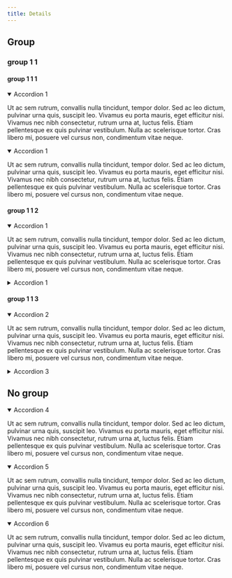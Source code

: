 ```yaml
---
title: Details
---
```


## Group

### group 1 1

#### group 1 1 1

<details open>
<summary>Accordion 1</summary>
<p>Ut ac sem rutrum, convallis nulla tincidunt, tempor dolor. Sed ac leo dictum, pulvinar urna quis, suscipit leo. Vivamus eu porta mauris, eget efficitur nisi. Vivamus nec nibh consectetur, rutrum urna at, luctus felis. Etiam pellentesque ex quis pulvinar vestibulum. Nulla ac scelerisque tortor. Cras libero mi, posuere vel cursus non, condimentum vitae neque.</p>
</details>

<details open>
<summary>Accordion 1</summary>
<p>Ut ac sem rutrum, convallis nulla tincidunt, tempor dolor. Sed ac leo dictum, pulvinar urna quis, suscipit leo. Vivamus eu porta mauris, eget efficitur nisi. Vivamus nec nibh consectetur, rutrum urna at, luctus felis. Etiam pellentesque ex quis pulvinar vestibulum. Nulla ac scelerisque tortor. Cras libero mi, posuere vel cursus non, condimentum vitae neque.</p>
</details>

#### group 1 1 2

<details open>
<summary>Accordion 1</summary>
<p>Ut ac sem rutrum, convallis nulla tincidunt, tempor dolor. Sed ac leo dictum, pulvinar urna quis, suscipit leo. Vivamus eu porta mauris, eget efficitur nisi. Vivamus nec nibh consectetur, rutrum urna at, luctus felis. Etiam pellentesque ex quis pulvinar vestibulum. Nulla ac scelerisque tortor. Cras libero mi, posuere vel cursus non, condimentum vitae neque.</p>
</details>

<details name="group-1">
<summary>Accordion 1</summary>
<p>Ut ac sem rutrum, convallis nulla tincidunt, tempor dolor. Sed ac leo dictum, pulvinar urna quis, suscipit leo. Vivamus eu porta mauris, eget efficitur nisi. Vivamus nec nibh consectetur, rutrum urna at, luctus felis. Etiam pellentesque ex quis pulvinar vestibulum. Nulla ac scelerisque tortor. Cras libero mi, posuere vel cursus non, condimentum vitae neque.</p>
</details>

#### group 1 1 3

<details name="group-1" open>
<summary>Accordion 2</summary>
<p>Ut ac sem rutrum, convallis nulla tincidunt, tempor dolor. Sed ac leo dictum, pulvinar urna quis, suscipit leo. Vivamus eu porta mauris, eget efficitur nisi. Vivamus nec nibh consectetur, rutrum urna at, luctus felis. Etiam pellentesque ex quis pulvinar vestibulum. Nulla ac scelerisque tortor. Cras libero mi, posuere vel cursus non, condimentum vitae neque.</p>
</details>

<details name="group-1">
<summary>Accordion 3</summary>
<p>Ut ac sem rutrum, convallis nulla tincidunt, tempor dolor. Sed ac leo dictum, pulvinar urna quis, suscipit leo. Vivamus eu porta mauris, eget efficitur nisi. Vivamus nec nibh consectetur, rutrum urna at, luctus felis. Etiam pellentesque ex quis pulvinar vestibulum. Nulla ac scelerisque tortor. Cras libero mi, posuere vel cursus non, condimentum vitae neque.</p>
</details>

## No group

<details open>
<summary>Accordion 4</summary>
<p>Ut ac sem rutrum, convallis nulla tincidunt, tempor dolor. Sed ac leo dictum, pulvinar urna quis, suscipit leo. Vivamus eu porta mauris, eget efficitur nisi. Vivamus nec nibh consectetur, rutrum urna at, luctus felis. Etiam pellentesque ex quis pulvinar vestibulum. Nulla ac scelerisque tortor. Cras libero mi, posuere vel cursus non, condimentum vitae neque.</p>
</details>

<details open>
<summary>Accordion 5</summary>
<p>Ut ac sem rutrum, convallis nulla tincidunt, tempor dolor. Sed ac leo dictum, pulvinar urna quis, suscipit leo. Vivamus eu porta mauris, eget efficitur nisi. Vivamus nec nibh consectetur, rutrum urna at, luctus felis. Etiam pellentesque ex quis pulvinar vestibulum. Nulla ac scelerisque tortor. Cras libero mi, posuere vel cursus non, condimentum vitae neque.</p>
</details>

<details open>
<summary>Accordion 6</summary>
<p>Ut ac sem rutrum, convallis nulla tincidunt, tempor dolor. Sed ac leo dictum, pulvinar urna quis, suscipit leo. Vivamus eu porta mauris, eget efficitur nisi. Vivamus nec nibh consectetur, rutrum urna at, luctus felis. Etiam pellentesque ex quis pulvinar vestibulum. Nulla ac scelerisque tortor. Cras libero mi, posuere vel cursus non, condimentum vitae neque.</p>
</details>
